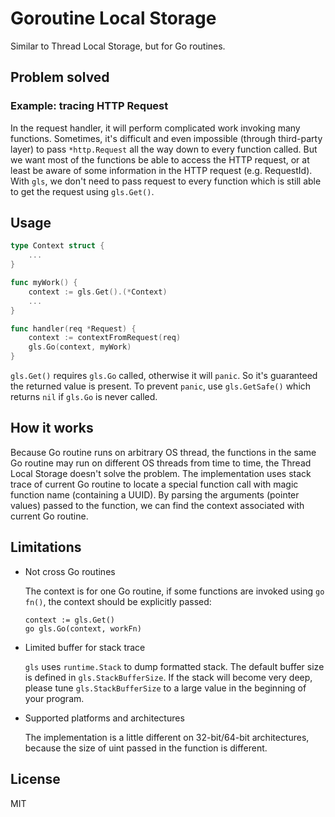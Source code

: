# Goroutine Local Storage

Similar to Thread Local Storage, but for Go routines.

## Problem solved

### Example: tracing HTTP Request

In the request handler, it will perform complicated work invoking
many functions.
Sometimes, it's difficult and even impossible (through third-party layer)
to pass `*http.Request` all the way down to every function called.
But we want most of the functions be able to access the HTTP request,
or at least be aware of some information in the HTTP request (e.g. RequestId).
With `gls`, we don't need to pass request to every function which is still
able to get the request using `gls.Get()`.

## Usage

```go
type Context struct {
    ...
}

func myWork() {
    context := gls.Get().(*Context)
    ...
}

func handler(req *Request) {
    context := contextFromRequest(req)
    gls.Go(context, myWork)
}
```

`gls.Get()` requires `gls.Go` called, otherwise it will `panic`.
So it's guaranteed the returned value is present.
To prevent `panic`, use `gls.GetSafe()` which returns `nil` if `gls.Go` is never called.

## How it works

Because Go routine runs on arbitrary OS thread, the functions in the same
Go routine may run on different OS threads from time to time, the Thread Local Storage doesn't solve the problem.
The implementation uses stack trace of current Go routine to locate a special
function call with magic function name (containing a UUID).
By parsing the arguments (pointer values) passed to the function, we can find
the context associated with current Go routine.

## Limitations

- Not cross Go routines

  The context is for one Go routine, if some functions are invoked using `go fn()`, the context should be explicitly passed:

  ```
  context := gls.Get()
  go gls.Go(context, workFn)
  ```

- Limited buffer for stack trace

  `gls` uses `runtime.Stack` to dump formatted stack.
  The default buffer size is defined in `gls.StackBufferSize`.
  If the stack will become very deep, please tune `gls.StackBufferSize`
  to a large value in the beginning of your program.

- Supported platforms and architectures

  The implementation is a little different on 32-bit/64-bit architectures,
  because the size of uint passed in the function is different.

## License
MIT
